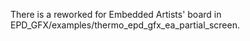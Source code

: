 There is a reworked for Embedded Artists' board in EPD_GFX/examples/thermo_epd_gfx_ea_partial_screen.
